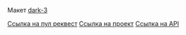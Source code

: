 Макет [dark-3](https://www.figma.com/file/6FMWkB94wE7KTkcCgUXtnC/%D0%94%D0%B8%D0%BF%D0%BB%D0%BE%D0%BC%D0%BD%D1%8B%D0%B9-%D0%BF%D1%80%D0%BE%D0%B5%D0%BA%D1%82?type=design&node-id=1%3A8630&mode=design&t=Q053DJE39GlLFHfW-1)

[Ссылка на пул реквест](https://github.com/milkovskayaa/movies-explorer-frontend/pull/6)
[Ссылка на проект](https://diploma.tmalceva.nomoredomainsmonster.ru)
[Ссылка на API](https://api.diploma.tmalceva.nomoredomainsmonster.ru)
